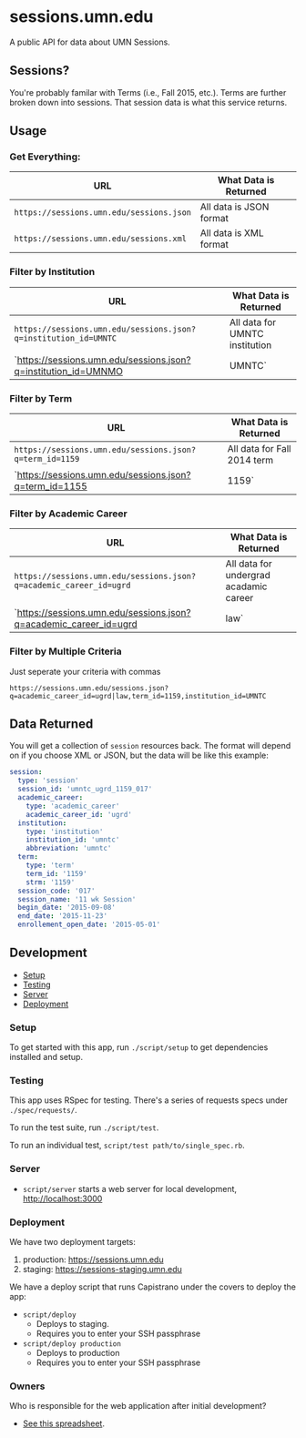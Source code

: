 # sessions.umn.edu

A public API for data about UMN Sessions.

## Sessions?

You're probably familar with Terms (i.e., Fall 2015, etc.). Terms are further broken down into sessions. That session data is what this service returns.

## Usage

### Get Everything:

URL  | What Data is Returned
------------- | -------------
`https://sessions.umn.edu/sessions.json` | All data is JSON format
`https://sessions.umn.edu/sessions.xml` | All data is XML format


### Filter by Institution

URL  | What Data is Returned
------------- | -------------
`https://sessions.umn.edu/sessions.json?q=institution_id=UMNTC` | All data for UMNTC institution
`https://sessions.umn.edu/sessions.json?q=institution_id=UMNMO|UMNTC` | All data for UMNMO and UMNTC institutions

### Filter by Term

URL  | What Data is Returned
------------- | -------------
`https://sessions.umn.edu/sessions.json?q=term_id=1159` | All data for Fall 2014 term
`https://sessions.umn.edu/sessions.json?q=term_id=1155|1159` | All data for Summer 2015 and Fall 2015 terms

### Filter by Academic Career

URL  | What Data is Returned
------------- | -------------
`https://sessions.umn.edu/sessions.json?q=academic_career_id=ugrd` | All data for undergrad acadamic career
`https://sessions.umn.edu/sessions.json?q=academic_career_id=ugrd|law` | All data for undergrad and law academic careers

### Filter by Multiple Criteria

Just seperate your criteria with commas

`https://sessions.umn.edu/sessions.json?q=academic_career_id=ugrd|law,term_id=1159,institution_id=UMNTC`

## Data Returned

You will get a collection of `session` resources back. The format will depend on if you choose XML or JSON, but the data will be like this example:

```yaml
session:
  type: 'session'
  session_id: 'umntc_ugrd_1159_017'
  academic_career:
    type: 'academic_career'
    academic_career_id: 'ugrd'
  institution:
    type: 'institution'
    institution_id: 'umntc'
    abbreviation: 'umntc'
  term:
    type: 'term'
    term_id: '1159'
    strm: '1159'
  session_code: '017'
  session_name: '11 wk Session'
  begin_date: '2015-09-08'
  end_date: '2015-11-23'
  enrollement_open_date: '2015-05-01'
```

## Development

* [Setup](#setup)
* [Testing](#testing)
* [Server](#server)
* [Deployment](#deployment)

### Setup

To get started with this app, run `./script/setup` to get dependencies installed and setup.

### Testing

This app uses RSpec for testing. There's a series of requests specs under `./spec/requests/`.

To run the test suite, run `./script/test`.

To run an individual test, `script/test path/to/single_spec.rb`.

### Server

- `script/server` starts a web server for local development, [http://localhost:3000](http://localhost:3000)

### Deployment

We have two deployment targets:

1. production: https://sessions.umn.edu
1. staging: https://sessions-staging.umn.edu

We have a deploy script that runs Capistrano under the covers to deploy the app: 

- `script/deploy`
  - Deploys to staging.
  - Requires you to enter your SSH passphrase
- `script/deploy production`
  - Deploys to production
  - Requires you to enter your SSH passphrase

### Owners

Who is responsible for the web application after initial development?
 * [See this spreadsheet](https://docs.google.com/spreadsheets/d/1JOCG2MZnzsQ_ja8B-pEBqARSXyvoR0TwDb_APO3cdL4/edit?usp=sharing).

